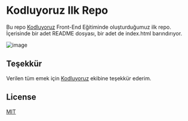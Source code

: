 # Kodluyoruz Ilk Repo

Bu repo [Kodluyoruz](https://www.kodluyoruz.org) Front-End Eğitiminde oluşturduğumuz ilk repo. İçerisinde bir adet README dosyası, bir adet de index.html barındırıyor.

![image](https://cdn.sanity.io/images/9kdepi1d/production/65c832d202a503b15d99e628f4313782f3ef50db-300x62.png)

## Teşekkür 

Verilen tüm emek için [Kodluyoruz](https://www.kodluyoruz.org) ekibine teşekkür ederim.

## License
[MIT](https://choosealicense.com/licenses/mit/)